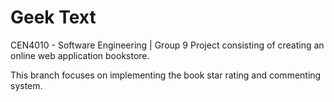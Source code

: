 # Geek Text
CEN4010 - Software Engineering | Group 9 Project consisting of creating an online web application bookstore.

This branch focuses on implementing the book star rating and commenting system.